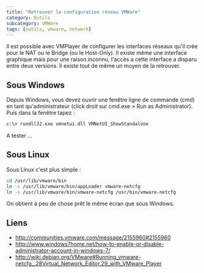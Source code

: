 ```yaml
---
title: "Retrouver la configuration réseau VMWare"
category: Outils
subcategory: VMWare
tags: [outils, vmware, network]
---
```

Il est possible avec VMPlayer de configurer les interfaces réseaux qu'il crée pour le NAT ou le Bridge (ou le Host-Only). 
Il existe même une interface graphique mais pour une raison inconnu, l'accès a cette interface a disparu entre deux 
versions. Il existe tout de même un moyen de la retrouver.

## Sous Windows
Depuis Windows, vous devez ouvrir une fenêtre ligne de commande (cmd) en tant qu'administrateur 
(click droit sur cmd.exe > Run as Administrator). Puis dans la fenêtre tapez :

``` bat
c:\> rundll32.exe vmnetui.dll VMNetUI_ShowStandalone
```

A tester ...

## Sous Linux
Sous Linux c'est plus simple :

``` sh
cd /usr/lib/vmware/bin
ln -s /usr/lib/vmware/bin/appLoader vmware-netcfg
ln -s /usr/lib/vmware/bin/vmware-netcfg /usr/bin/vmware-netcfg
```

On obtient à peu de chose prêt le même écran que sous Windows.

## Liens
  * <http://communities.vmware.com/message/2155960#2155960>
  * <http://www.windows7home.net/how-to-enable-or-disable-administrator-account-in-windows-7/>
  * <http://wiki.debian.org/VMware#Running_vmware-netcfg_.28Virtual_Network_Editor.29_with_VMware_Player>
